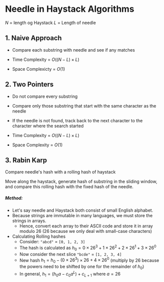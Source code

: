 # Needle in Haystack Algorithms

$N$ = length og Haystack
$L$ = Length of needle

## 1. Naive Approach

- Compare each substring with needle and see if any matches 
   
- Time Complexity = $O((N - L) \times L)$ 
- Space Complexicty = $O(1)$ 


## 2. Two Pointers

- Do not compare every substring
- Compare only those substring that start with the same character as the needle
- If the needle is not found, track back to the next character to the character where the search started

- Time Complexity = $O((N - L) \times L)$
- Space Complexity = $O(1)$ 

## 3. Rabin Karp 

Compare needle's hash with a rolling hash of haystack

Move along the haystack, generate hash of substring in the sliding window, and compare this rolling hash with the fixed hash of the needle.

##### Method: 

- Let's say needle and Haystack both consist of small English alphabet.
- Because strings are immutable in many languages, we must store the strings in arrays.
    - Hence, convert each array to their ASCII code and store it in array modulo $26$ (26 because we only deal with small-case characters)
- Calculating Rolling hashes
    - Consider:  `"abcd"` = `[0, 1, 2, 3]`
    - The hash is calculated as $h_0 = 0\times26^3+1\times26^2+2\times26^1+3\times26^0$ 
    - Now consider the next slice `"bcde"` = `[1, 2, 3, 4]`
    - New hash $h_1 = h_0 - (0\times26^3) \times 26 + 4 \times 26^0$   (multiply by 26 because the powers need to be shifted by one for the remainder of $h_0$)
    - In general, $h_1 = (h_0a - c_0a^L) + c_{L+1}$     where $a=26$ 
